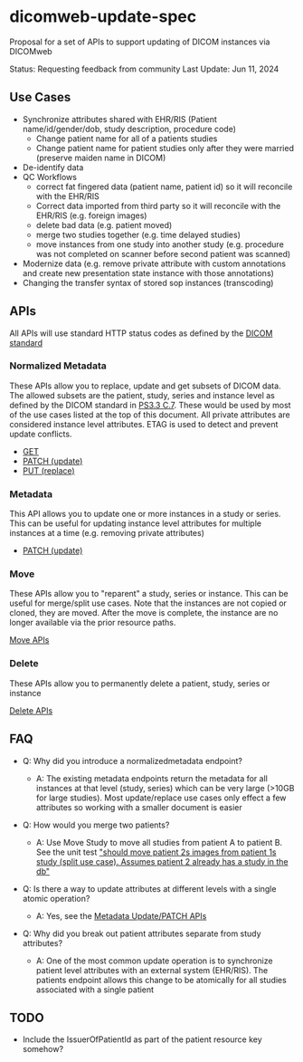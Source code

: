 # dicomweb-update-spec
Proposal for a set of APIs to support updating of DICOM instances via DICOMweb

Status: Requesting feedback from community
Last Update: Jun 11, 2024 

## Use Cases

- Synchronize attributes shared with EHR/RIS (Patient name/id/gender/dob, study description, procedure code)
  - Change patient name for all of a patients studies
  - Change patient name for patient studies only after they were married (preserve maiden name in DICOM)
- De-identify data
- QC Workflows 
  - correct fat fingered data (patient name, patient id) so it will reconcile with the EHR/RIS
  - Correct data imported from third party so it will reconcile with the EHR/RIS (e.g. foreign images)
  - delete bad data (e.g. patient moved)
  - merge two studies together (e.g. time delayed studies)
  - move instances from one study into another study (e.g. procedure was not completed on scanner before second patient was scanned)
- Modernize data (e.g. remove private attribute with custom annotations and create new presentation state instance with those annotations)
- Changing the transfer syntax of stored sop instances (transcoding)

## APIs

All APIs will use standard HTTP status codes as defined by the [DICOM standard](https://dicom.nema.org/medical/dicom/current/output/chtml/part18/sect_8.5.html)

### Normalized Metadata

These APIs allow you to replace, update and get subsets of DICOM data.  The allowed subsets are the patient, study, series and
instance level as defined by the DICOM standard in [PS3.3 C.7](https://dicom.nema.org/medical/dicom/current/output/chtml/part03/sect_C.7.html).  These would be used by most of the use cases listed at the top of this document.  All private attributes 
are considered instance level attributes.  ETAG is used to detect and prevent update conflicts. 

* [GET](docs/normalizedmetadata/get.md)
* [PATCH (update)](docs/normalizedmetadata/patch.md)
* [PUT (replace)](docs/normalizedmetadata/put.md)

### Metadata

This API allows you to update one or more instances in a study or series.  This can be useful for updating instance level attributes for multiple instances at a time (e.g. removing private attributes) 

* [PATCH (update)](docs/metadata-update.md)
 
 ### Move

These APIs allow you to "reparent" a study, series or instance.  This can be useful for merge/split use cases.  Note that
the instances are not copied or cloned, they are moved.  After the move is complete, the instance are no longer available 
via the prior resource paths. 

[Move APIs](docs/move.md)

### Delete

These APIs allow you to permanently delete a patient, study, series or instance

[Delete APIs](docs/delete.md)

## FAQ

- Q: Why did you introduce a normalizedmetadata endpoint?
    - A: The existing metadata endpoints return the metadata for all instances at that level (study, series) which can be very large (>10GB for large studies).  Most update/replace use cases only effect a few attributes so working with a smaller document is easier 

- Q: How would you merge two patients?  
    - A: Use Move Study to move all studies from patient A to patient B.  See the unit test ["should move patient 2s images from patient 1s study (split use case). Assumes patient 2 already has a study in the db"](test/move-series.test.js)

- Q: Is there a way to update attributes at different levels with a single atomic operation?
    - A: Yes, see the [Metadata Update/PATCH APIs](docs/metadata-update.md)

- Q: Why did you break out patient attributes separate from study attributes?
    - A: One of the most common update operation is to synchronize patient level attributes with an external system (EHR/RIS).  The patients endpoint allows this change to be atomically for all studies associated with a single patient

## TODO

- Include the IssuerOfPatientId as part of the patient resource key somehow?
